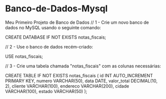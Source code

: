 # Banco-de-Dados-Mysql
Meu Primeiro Projeto de Banco de Dados 
// 1 - Crie um novo banco de dados no MySQL usando o seguinte comando:

CREATE DATABASE IF NOT EXISTS notas_fiscais;

// 2 - Use o banco de dados recém-criado:

USE notas_fiscais;

// 3 - Crie uma tabela chamada "notas_fiscais" com as colunas necessárias:

CREATE TABLE IF NOT EXISTS notas_fiscais (
  id INT AUTO_INCREMENT PRIMARY KEY,
  numero VARCHAR(50),
  data DATE,
  valor_total DECIMAL(10, 2),
  cliente VARCHAR(100),
  endereco VARCHAR(200),
  cidade VARCHAR(100),
  estado VARCHAR(50)
);
